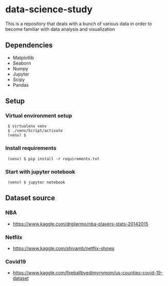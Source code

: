 # data-science-study
This is a repository that deals with a bunch of various data in order to become familiar with data analysis and visualization

## Dependencies
- Matplotlib
- Seaborn
- Numpy
- Jupyter
- Scipy
- Pandas

## Setup
### Virtual environment setup
```shell
 $ virtualenv venv
 $ ./venv/Script/activate
 (venv) $
```

### Install requirements
```shell
 (venv) $ pip install -r requirements.txt
```

### Start with jupyter notebook
```shell
 (venv) $ jupyter notebook
```

## Dataset source
### NBA
 - https://www.kaggle.com/drgilermo/nba-players-stats-20142015
### Netfilx
 - https://www.kaggle.com/shivamb/netflix-shows
### Covid19
 - https://www.kaggle.com/fireballbyedimyrnmom/us-counties-covid-19-dataset